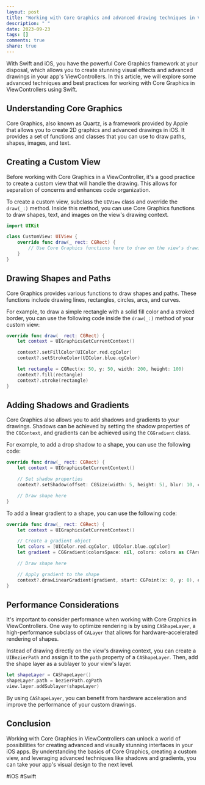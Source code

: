 ```yaml
---
layout: post
title: "Working with Core Graphics and advanced drawing techniques in ViewControllers in Swift"
description: " "
date: 2023-09-23
tags: []
comments: true
share: true
---
```


With Swift and iOS, you have the powerful Core Graphics framework at your disposal, which allows you to create stunning visual effects and advanced drawings in your app's ViewControllers. In this article, we will explore some advanced techniques and best practices for working with Core Graphics in ViewControllers using Swift.

## Understanding Core Graphics

Core Graphics, also known as Quartz, is a framework provided by Apple that allows you to create 2D graphics and advanced drawings in iOS. It provides a set of functions and classes that you can use to draw paths, shapes, images, and text. 

## Creating a Custom View

Before working with Core Graphics in a ViewController, it's a good practice to create a custom view that will handle the drawing. This allows for separation of concerns and enhances code organization.

To create a custom view, subclass the `UIView` class and override the `draw(_:)` method. Inside this method, you can use Core Graphics functions to draw shapes, text, and images on the view's drawing context.

```swift
import UIKit

class CustomView: UIView {
    override func draw(_ rect: CGRect) {
        // Use Core Graphics functions here to draw on the view's drawing context
    }
}
```

## Drawing Shapes and Paths

Core Graphics provides various functions to draw shapes and paths. These functions include drawing lines, rectangles, circles, arcs, and curves. 

For example, to draw a simple rectangle with a solid fill color and a stroked border, you can use the following code inside the `draw(_:)` method of your custom view:

```swift
override func draw(_ rect: CGRect) {
    let context = UIGraphicsGetCurrentContext()

    context?.setFillColor(UIColor.red.cgColor)
    context?.setStrokeColor(UIColor.blue.cgColor)

    let rectangle = CGRect(x: 50, y: 50, width: 200, height: 100)
    context?.fill(rectangle)
    context?.stroke(rectangle)
}
```

## Adding Shadows and Gradients

Core Graphics also allows you to add shadows and gradients to your drawings. Shadows can be achieved by setting the shadow properties of the `CGContext`, and gradients can be achieved using the `CGGradient` class.

For example, to add a drop shadow to a shape, you can use the following code:

```swift
override func draw(_ rect: CGRect) {
    let context = UIGraphicsGetCurrentContext()

    // Set shadow properties
    context?.setShadow(offset: CGSize(width: 5, height: 5), blur: 10, color: UIColor.gray.cgColor)

    // Draw shape here
}
```

To add a linear gradient to a shape, you can use the following code:

```swift
override func draw(_ rect: CGRect) {
    let context = UIGraphicsGetCurrentContext()

    // Create a gradient object
    let colors = [UIColor.red.cgColor, UIColor.blue.cgColor]
    let gradient = CGGradient(colorsSpace: nil, colors: colors as CFArray, locations: nil)!

    // Draw shape here

    // Apply gradient to the shape
    context?.drawLinearGradient(gradient, start: CGPoint(x: 0, y: 0), end: CGPoint(x: rect.width, y: rect.height), options: [])
}
```

## Performance Considerations

It's important to consider performance when working with Core Graphics in ViewControllers. One way to optimize rendering is by using `CAShapeLayer`, a high-performance subclass of `CALayer` that allows for hardware-accelerated rendering of shapes.

Instead of drawing directly on the view's drawing context, you can create a `UIBezierPath` and assign it to the `path` property of a `CAShapeLayer`. Then, add the shape layer as a sublayer to your view's layer.

```swift
let shapeLayer = CAShapeLayer()
shapeLayer.path = bezierPath.cgPath
view.layer.addSublayer(shapeLayer)
```

By using `CAShapeLayer`, you can benefit from hardware acceleration and improve the performance of your custom drawings.

## Conclusion

Working with Core Graphics in ViewControllers can unlock a world of possibilities for creating advanced and visually stunning interfaces in your iOS apps. By understanding the basics of Core Graphics, creating a custom view, and leveraging advanced techniques like shadows and gradients, you can take your app's visual design to the next level.

#iOS #Swift
